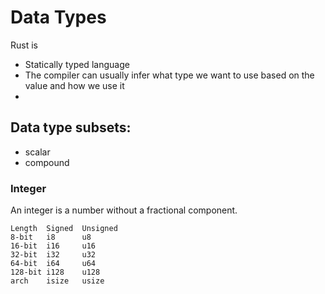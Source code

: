 # Data Types

Rust is
- Statically typed language
- The compiler can usually infer what type we want to use based on the value and how we use it
- 

## Data type subsets: 
- scalar 
-  compound

### Integer
An integer is a number without a fractional component. 
```
Length	Signed	Unsigned
8-bit	i8	    u8
16-bit	i16	    u16
32-bit	i32	    u32
64-bit	i64	    u64
128-bit	i128	u128
arch	isize	usize
```


